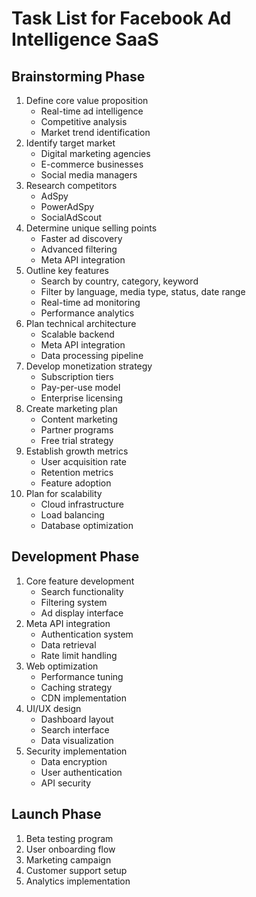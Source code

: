 # Task List for Facebook Ad Intelligence SaaS
## Brainstorming Phase
1. Define core value proposition
   - Real-time ad intelligence
   - Competitive analysis
   - Market trend identification
2. Identify target market
   - Digital marketing agencies
   - E-commerce businesses
   - Social media managers
3. Research competitors
   - AdSpy
   - PowerAdSpy
   - SocialAdScout
4. Determine unique selling points
   - Faster ad discovery
   - Advanced filtering
   - Meta API integration
5. Outline key features
   - Search by country, category, keyword
   - Filter by language, media type, status, date range
   - Real-time ad monitoring
   - Performance analytics
6. Plan technical architecture
   - Scalable backend
   - Meta API integration
   - Data processing pipeline
7. Develop monetization strategy
   - Subscription tiers
   - Pay-per-use model
   - Enterprise licensing
8. Create marketing plan
   - Content marketing
   - Partner programs
   - Free trial strategy
9. Establish growth metrics
   - User acquisition rate
   - Retention metrics
   - Feature adoption
10. Plan for scalability
    - Cloud infrastructure
    - Load balancing
    - Database optimization

## Development Phase
1. Core feature development
   - Search functionality
   - Filtering system
   - Ad display interface
2. Meta API integration
   - Authentication system
   - Data retrieval
   - Rate limit handling
3. Web optimization
   - Performance tuning
   - Caching strategy
   - CDN implementation
4. UI/UX design
   - Dashboard layout
   - Search interface
   - Data visualization
5. Security implementation
   - Data encryption
   - User authentication
   - API security

## Launch Phase
1. Beta testing program
2. User onboarding flow
3. Marketing campaign
4. Customer support setup
5. Analytics implementation